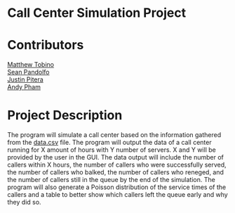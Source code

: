 # **Call Center Simulation Project**

# Contributors
[Matthew Tobino](https://github.com/mtobino) <br> 
[Sean Pandolfo](https://github.com/BunColo) <br>
[Justin Pitera](https://github.com/justinpitera) <br> 
[Andy Pham](https://github.com/Phamandy2000) <br>

# Project Description
The program will simulate a call center based on the information gathered from the [data.csv](https://www.kaggle.com/datasets/satvicoder/call-center-data?select=Call+Center+Data.csv) file. The program will output the data of a call center running for X amount of hours with Y number of servers. X and Y will be provided by the user in the GUI. The data output will include the number of callers within X hours, the number of callers who were successfully served, the number of callers who balked, the number of callers who reneged, and the number of callers still in the queue by the end of the simulation. The program will also generate a Poisson distribution of the service times of the callers and a table to better show which callers left the queue early and why they did so. 
